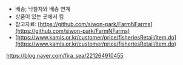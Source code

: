 
- 배송; 낙찰자와 배송 연계
- 상품이 있는 곳에서 킴
- 참고자료: [https://github.com/siwon-park/FarmNFarms](https://github.com/siwon-park/FarmNFarms)
- [https://www.kamis.or.kr/customer/price/fisheriesRetail/item.do](https://www.kamis.or.kr/customer/price/fisheriesRetail/item.do)

https://blog.naver.com/fira_sea/221264910455


